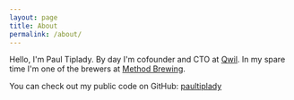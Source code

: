 ```yaml
---
layout: page
title: About
permalink: /about/
---
```


Hello, I'm Paul Tiplady. By day I'm cofounder and CTO at [Qwil](https://www.qwil.co). In my spare time I'm one of the brewers at [Method Brewing](https://method.beer).

You can check out my public code on GitHub:
[paultiplady](https://github.com/paultiplady)
